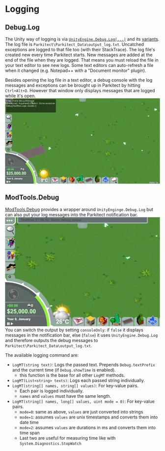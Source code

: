 # Logging

## Debug.Log
The Unity way of logging is via [`UnityEngine.Debug.Log(...)`](https://docs.unity3d.com/ScriptReference/Debug.Log.html) and its [variants](https://docs.unity3d.com/ScriptReference/Debug.html). The log file is `Parkitect\Parkitect_Data\output_log.txt`. Uncatched exceptions are logged to that file too (with their StackTrace).
The log file's created new every time Parkitect starts. New messages are added at the end of the file when they are logged. That means you must reload the file in your text editor to see new logs. Some text editors can auto-refresh a file when it changed (e.g. Notepad++ with a "Document monitor" plugin).  


Besides opening the log file in a text editor, a debug console with the log messages and exceptions can be brought up in Parkitect by hitting `Ctrl+Alt+D`. However that window only displays messages that are logged while it's open.
![Debug Console](./img/DebugConsole.png)

<!--
Isn't compatible with Parkitect Alpha 1
## ModTools
[ModTools](https://github.com/parkitectLab/modTools/releases) is a Parkitect mod, that provides several helpful tools for creating a mod. Amongst them is a console which provides a more advanced output than by Parkitect's debug console. The console can be opened via the key `BackQuote` (or `Circumflex` for german keyboards).
-->

## ModTools.Debug
[ModTools.Debug](https://github.com/parkitectLab/modTools/blob/master/ModTools/Debug.cs) provides a wrapper around `UnityEnginge.Debug.Log` but can also put your log messages into the Parkitect notification bar.
![Debug Console](./img/ModToolsLogToNotificationBar.png)  
You can switch the output by setting `consoleOnly`: if `false` it displays messages in the notification bar, else (`false`) it uses `UnityEngine.Debug.Log` and therefore outputs the debug messages to `Parkitect\Parkitect_Data\output_log.txt`.

The available logging command are:
* `LogMT(string text)`: Logs the passed text. Prepends `Debug.textPrefix` and the current time (if `Debug.showTime` is enabled).
    * this function is the base for all other `LogMT` methods.
* `LogMT(List<string> texts)`: Logs each passed string individually.
* `LogMT(string[] names, string[] values)`: For key-value pairs. 
    * Each pair is logged individually. 
    * `names` and `values` must have the same length.
* `LogMT(string[] names, long[] values, uint mode = 0)`: For key-value pairs.
    * `mode=0`: same as above, `values` are just converted into strings
    * `mode=1`: assumes `values` are unix timestamps and converts them into date time
    * `mode=2`: assumes `values` are durations in ms and converts them into time span
    * Last two are useful for measuring time like with `System.Diagnostics.StopWatch`
